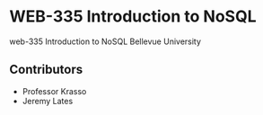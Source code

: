 # WEB-335 Introduction to NoSQL

web-335 Introduction to NoSQL Bellevue University

## Contributors

- Professor Krasso
- Jeremy Lates
